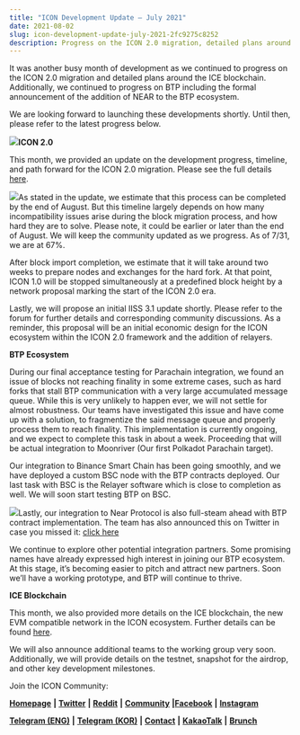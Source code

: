 ```yaml
---
title: "ICON Development Update — July 2021"
date: 2021-08-02
slug: icon-development-update-july-2021-2fc9275c8252
description: Progress on the ICON 2.0 migration, detailed plans around the ICE blockchain and progress on BTP including the formal announcement of the addition of NEAR to the BTP ecosystem
---
```


It was another busy month of development as we continued to progress on the ICON 2.0 migration and detailed plans around the ICE blockchain. Additionally, we continued to progress on BTP including the formal announcement of the addition of NEAR to the BTP ecosystem.

We are looking forward to launching these developments shortly. Until then, please refer to the latest progress below.

![](https://cdn-images-1.medium.com/max/800/1*wzRHAPmAkHWVmXQ_vuk9Ug.jpeg)**ICON 2.0**

This month, we provided an update on the development progress, timeline, and path forward for the ICON 2.0 migration. Please see the full details [here](https://medium.com/helloiconworld/icon-2-0-migration-community-update-30e43b4f609f).

[![](https://cdn-images-1.medium.com/max/800/1*F_mBrgDpG9v_3n20TyjR-g.png)](https://medium.com/helloiconworld/icon-2-0-migration-community-update-30e43b4f609f)As stated in the update, we estimate that this process can be completed by the end of August. But this timeline largely depends on how many incompatibility issues arise during the block migration process, and how hard they are to solve. Please note, it could be earlier or later than the end of August. We will keep the community updated as we progress. As of 7/31, we are at 67%.

After block import completion, we estimate that it will take around two weeks to prepare nodes and exchanges for the hard fork. At that point, ICON 1.0 will be stopped simultaneously at a predefined block height by a network proposal marking the start of the ICON 2.0 era.

Lastly, we will propose an initial IISS 3.1 update shortly. Please refer to the forum for further details and corresponding community discussions. As a reminder, this proposal will be an initial economic design for the ICON ecosystem within the ICON 2.0 framework and the addition of relayers.

**BTP Ecosystem**

During our final acceptance testing for Parachain integration, we found an issue of blocks not reaching finality in some extreme cases, such as hard forks that stall BTP communication with a very large accumulated message queue. While this is very unlikely to happen ever, we will not settle for almost robustness. Our teams have investigated this issue and have come up with a solution, to fragmentize the said message queue and properly process them to reach finality. This implementation is currently ongoing, and we expect to complete this task in about a week. Proceeding that will be actual integration to Moonriver (Our first Polkadot Parachain target).

Our integration to Binance Smart Chain has been going smoothly, and we have deployed a custom BSC node with the BTP contracts deployed. Our last task with BSC is the Relayer software which is close to completion as well. We will soon start testing BTP on BSC.

[![](https://cdn-images-1.medium.com/max/800/1*MCWFumPzMct4sIfIAiPbkw.jpeg)](https://twitter.com/NEARProtocol/status/1419916262830972935)Lastly, our integration to Near Protocol is also full-steam ahead with BTP contract implementation. The team has also announced this on Twitter in case you missed it: [click here](https://twitter.com/NEARProtocol/status/1419916262830972935)

We continue to explore other potential integration partners. Some promising names have already expressed high interest in joining our BTP ecosystem. At this stage, it’s becoming easier to pitch and attract new partners. Soon we’ll have a working prototype, and BTP will continue to thrive.

**ICE Blockchain**

This month, we also provided more details on the ICE blockchain, the new EVM compatible network in the ICON ecosystem. Further details can be found [here](https://medium.com/helloiconworld/the-ice-blockchain-e6ea96adc99).

We will also announce additional teams to the working group very soon. Additionally, we will provide details on the testnet, snapshot for the airdrop, and other key development milestones.

Join the ICON Community:

[**Homepage**](https://iconrepublic.org/) **|** [**Twitter**](https://twitter.com/helloiconworld) **|** [**Reddit**](https://www.reddit.com/r/helloicon/) **|** [**Community**](https://forum.icon.community/) **|**[**Facebook**](https://www.facebook.com/helloicon/) **|** [**Instagram**](https://www.instagram.com/helloiconworld/)

[**Telegram (ENG)**](https://t.me/hello_iconworld) **|** [**Telegram (KOR)**](https://t.me/iconkorea) **|** [**Contact**](mailto:hello@icon.foundation) **|** [**KakaoTalk**](https://open.kakao.com/o/gMAFhdS) **|** [**Brunch**](https://brunch.co.kr/@helloiconworld)

